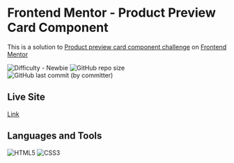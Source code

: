 # Frontend Mentor - Product Preview Card Component
<p>
This is a solution
to <a href="https://www.frontendmentor.io/challenges/qr-code-component-iux_sIO_H" target="_blank">Product preview card component challenge</a> 
on <a href="https://www.frontendmentor.io" target="_blank">Frontend Mentor</a> 
</p>

<p>
    <img alt="Difficulty - Newbie" src="https://img.shields.io/badge/Difficulty-[1] Newbie-6abecd">
    <img alt="GitHub repo size" src="https://img.shields.io/github/repo-size/I-antiva-I/ProductPreviewCard">
    <img alt="GitHub last commit (by committer)" src="https://img.shields.io/github/last-commit/I-antiva-I/ProductPreviewCard">
</p>

## Live Site
<p>
    <a href="https://i-antiva-i.github.io/ProductPreviewCard/">Link</a>
</p>


## Languages and Tools
<p>
    <img alt="HTML5" src="https://img.shields.io/badge/HTML5-E34F26?style=for-the-badge&logo=html5&logoColor=white">
    <img alt="CSS3" src="https://img.shields.io/badge/CSS3-1572B6?style=for-the-badge&logo=css3&logoColor=white">
</p>
